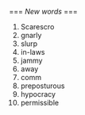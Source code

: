 === *New words* ===

1. Scarescro
2. gnarly
3. slurp
4. in-laws
5. jammy
6. away
7. comm
8. preposturous
9. hypocracy
11. permissible
